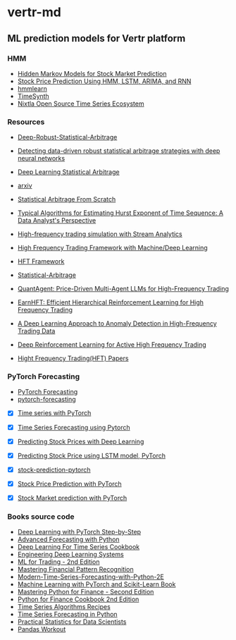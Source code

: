 # vertr-md

## ML prediction models for Vertr platform

### HMM

- [Hidden Markov Models for Stock Market Prediction](https://arxiv.org/abs/2310.03775)
- [Stock Price Prediction Using HMM, LSTM, ARIMA, and RNN](https://github.com/Nikhil-Kumar-Patel/Hidden-Makov-Model)
- [hmmlearn](https://github.com/hmmlearn/hmmlearn)
- [TimeSynth](https://github.com/TimeSynth/TimeSynth)
- [Nixtla Open Source Time Series Ecosystem](https://github.com/Nixtla)


### Resources

- [Deep-Robust-Statistical-Arbitrage](https://github.com/YINDAIYING/Deep-Robust-Statistical-Arbitrage)
- [Detecting data-driven robust statistical arbitrage strategies with deep neural networks](https://arxiv.org/abs/2203.03179)

- [Deep Learning Statistical Arbitrage](https://cdar.berkeley.edu/sites/default/files/deep_learning_statistical_arbitrage.pdf)
- [arxiv](https://arxiv.org/pdf/2106.04028)
- [Statistical Arbitrage From Scratch](https://python.plainenglish.io/statistical-arbitrage-from-scratch-a5aaf6e0711d)

- [Typical Algorithms for Estimating Hurst Exponent of Time Sequence: A Data Analyst's Perspective](https://arxiv.org/abs/2310.19051)

- [High-frequency trading simulation with Stream Analytics](https://learn.microsoft.com/en-us/azure/stream-analytics/stream-analytics-high-frequency-trading)
- [High Frequency Trading Framework with Machine/Deep Learning](https://github.com/bradleyboyuyang/ML-HFT)
- [HFT Framework](https://github.com/javifalces/HFTFramework)
- [Statistical-Arbitrage](https://github.com/bradleyboyuyang/Statistical-Arbitrage)
- [QuantAgent: Price-Driven Multi-Agent LLMs for High-Frequency Trading](https://arxiv.org/abs/2509.09995)
- [EarnHFT: Efficient Hierarchical Reinforcement Learning for High Frequency Trading](https://arxiv.org/abs/2309.12891)
- [A Deep Learning Approach to Anomaly Detection in High-Frequency Trading Data](https://arxiv.org/abs/2504.00287)
- [Deep Reinforcement Learning for Active High Frequency Trading](https://arxiv.org/abs/2101.07107)
- [Hight Frequency Trading(HFT) Papers](https://github.com/baobach/HFT_Papers)

 
### PyTorch Forecasting

- [PyTorch Forecasting](https://pytorch-forecasting.readthedocs.io/en/stable/)
- [pytorch-forecasting](https://github.com/sktime/pytorch-forecasting)

- [x] [Time series with PyTorch](https://www.kaggle.com/code/aneridalwadi/time-series-with-pytorch)
- [x] [Time Series Forecasting using Pytorch](https://www.geeksforgeeks.org/data-analysis/time-series-forecasting-using-pytorch/)
- [x] [Predicting Stock Prices with Deep Learning](https://github.com/jinglescode/time-series-forecasting-pytorch)
- [x] [Predicting Stock Price using LSTM model, PyTorch](https://www.kaggle.com/code/taronzakaryan/predicting-stock-price-using-lstm-model-pytorch)
- [x] [stock-prediction-pytorch](https://www.kaggle.com/code/rodsaldanha/stock-prediction-pytorch)
- [x] [Stock Price Prediction with PyTorch](https://medium.com/swlh/stock-price-prediction-with-pytorch-37f52ae84632)
- [x] [Stock Market prediction with PyTorch](https://github.com/RodolfoLSS/stock-prediction-pytorch)


### Books source code 

- [Deep Learning with PyTorch Step-by-Step](https://github.com/dvgodoy/PyTorchStepByStep)
- [Advanced Forecasting with Python](https://github.com/Apress/advanced-forecasting-python)
- [Deep Learning For Time Series Cookbook](https://github.com/PacktPublishing/Deep-Learning-for-Time-Series-Data-Cookbook)
- [Engineering Deep Learning Systems](https://github.com/orca3/MiniAutoML)
- [ML for Trading - 2nd Edition](https://github.com/stefan-jansen/machine-learning-for-trading)
- [Mastering Financial Pattern Recognition](https://github.com/sofienkaabar/mastering-financial-pattern-recognition)
- [Modern-Time-Series-Forecasting-with-Python-2E](https://github.com/PacktPublishing/Modern-Time-Series-Forecasting-with-Python-2E)
- [Machine Learning with PyTorch and Scikit-Learn Book](https://github.com/rasbt/machine-learning-book)
- [Mastering Python for Finance - Second Edition](https://github.com/PacktPublishing/Mastering-Python-for-Finance-Second-Edition)
- [Python for Finance Cookbook 2nd Edition](https://github.com/erykml/Python-for-Finance-Cookbook-2E)
- [Time Series Algorithms Recipes](https://github.com/Apress/time-series-algorithm-recipes)
- [Time Series Forecasting in Python](https://github.com/marcopeix/TimeSeriesForecastingInPython)
- [Practical Statistics for Data Scientists](https://github.com/gedeck/practical-statistics-for-data-scientists)
- [Pandas Workout](https://github.com/reuven/pandas-workout)
